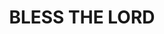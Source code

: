 ---
capo: 0
id: 0
lang: en-us
page: '99'
step: pre
subtitle: ''
tags:
- lib
title: BLESS THE LORD
---